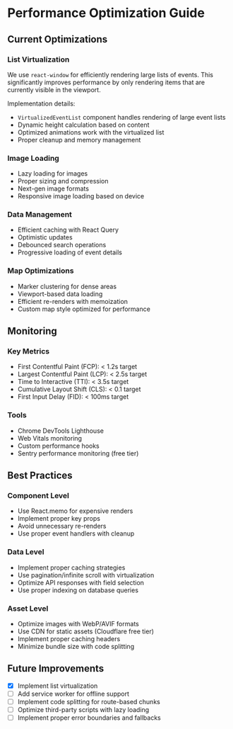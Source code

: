 
# Performance Optimization Guide

## Current Optimizations

### List Virtualization
We use `react-window` for efficiently rendering large lists of events. This significantly improves performance by only rendering items that are currently visible in the viewport.

Implementation details:
- `VirtualizedEventList` component handles rendering of large event lists
- Dynamic height calculation based on content
- Optimized animations work with the virtualized list
- Proper cleanup and memory management

### Image Loading
- Lazy loading for images
- Proper sizing and compression
- Next-gen image formats
- Responsive image loading based on device

### Data Management
- Efficient caching with React Query
- Optimistic updates
- Debounced search operations
- Progressive loading of event details

### Map Optimizations
- Marker clustering for dense areas
- Viewport-based data loading
- Efficient re-renders with memoization
- Custom map style optimized for performance

## Monitoring

### Key Metrics
- First Contentful Paint (FCP): < 1.2s target
- Largest Contentful Paint (LCP): < 2.5s target 
- Time to Interactive (TTI): < 3.5s target
- Cumulative Layout Shift (CLS): < 0.1 target
- First Input Delay (FID): < 100ms target

### Tools
- Chrome DevTools Lighthouse
- Web Vitals monitoring
- Custom performance hooks
- Sentry performance monitoring (free tier)

## Best Practices

### Component Level
- Use React.memo for expensive renders
- Implement proper key props
- Avoid unnecessary re-renders
- Use proper event handlers with cleanup

### Data Level
- Implement proper caching strategies
- Use pagination/infinite scroll with virtualization
- Optimize API responses with field selection
- Use proper indexing on database queries

### Asset Level
- Optimize images with WebP/AVIF formats
- Use CDN for static assets (Cloudflare free tier)
- Implement proper caching headers
- Minimize bundle size with code splitting

## Future Improvements
- [x] Implement list virtualization
- [ ] Add service worker for offline support
- [ ] Implement code splitting for route-based chunks
- [ ] Optimize third-party scripts with lazy loading
- [ ] Implement proper error boundaries and fallbacks

